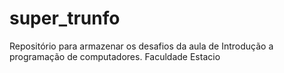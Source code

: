 # super_trunfo
Repositório para armazenar os desafios da aula de Introdução a programação de computadores. Faculdade Estacio
